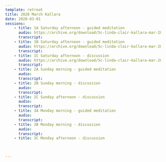 ```yaml
---
template: retreat
title: 2020 March Kallara
date: 2020-03-01
sessions:
    - title: 1A Saturday afternoon - guided meditation
      audio: https://archive.org/download/5c-linda-clair-kallara-mar-2020/2020%20March%20Kallara/1a-linda-clair-kallara-mar-2020.mp3
      transcript: 
    - title: 1B Saturday afternoon - guided meditation
      audio: https://archive.org/download/5c-linda-clair-kallara-mar-2020/2020%20March%20Kallara/1b-linda-clair-kallara-mar-2020.mp3
      transcript: 
    - title: 1C Saturday afternoon - discussion
      audio: https://archive.org/download/5c-linda-clair-kallara-mar-2020/2020%20March%20Kallara/1c-linda-clair-kallara-mar-2020.mp3
      transcript: 
    - title: 2A Sunday morning - guided meditation
      audio:
      transcript:
    - title: 2B Sunday morning - discussion
      audio:
      transcript:
    - title: 2C Sunday afternoon - discussion
      audio:
      transcript:
    - title: 3A Monday morning - guided meditation
      audio:
      transcript:
    - title: 3B Monday morning - discussion
      audio:
      transcript:
    - title: 3C Monday afternoon - discussion  
    
      

---
```

